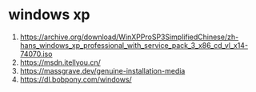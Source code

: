
# windows xp

1. https://archive.org/download/WinXPProSP3SimplifiedChinese/zh-hans_windows_xp_professional_with_service_pack_3_x86_cd_vl_x14-74070.iso
2. https://msdn.itellyou.cn/
3. https://massgrave.dev/genuine-installation-media
4. https://dl.bobpony.com/windows/

